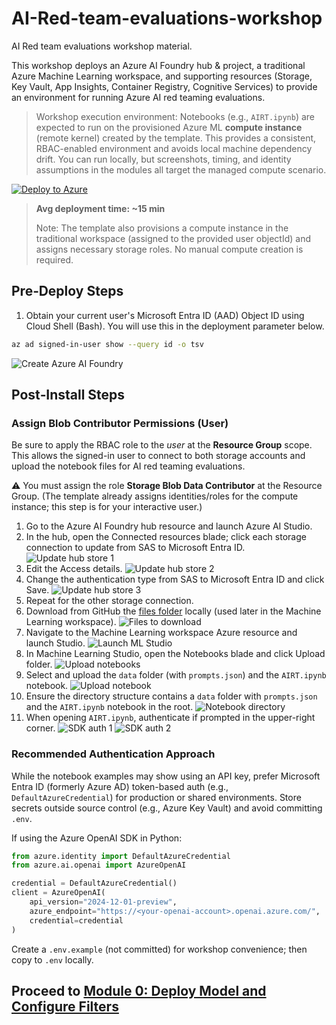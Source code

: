 # AI-Red-team-evaluations-workshop

AI Red team evaluations workshop material.

This workshop deploys an Azure AI Foundry hub & project, a traditional Azure Machine Learning workspace, and supporting resources (Storage, Key Vault, App Insights, Container Registry, Cognitive Services) to provide an environment for running Azure AI red teaming evaluations.

> Workshop execution environment: Notebooks (e.g., `AIRT.ipynb`) are expected to run on the provisioned Azure ML **compute instance** (remote kernel) created by the template. This provides a consistent, RBAC-enabled environment and avoids local machine dependency drift. You can run locally, but screenshots, timing, and identity assumptions in the modules all target the managed compute scenario.

[![Deploy to Azure](https://aka.ms/deploytoazurebutton)](https://portal.azure.com/#create/Microsoft.Template/uri/https%3A%2F%2Fraw.githubusercontent.com%2Fswiftsolves-msft%2FAI-Red-team-evaluations-workshop%2Fmain%2Fazuredeploy.json)

> **Avg deployment time: ~15 min**
>
> Note: The template also provisions a compute instance in the traditional workspace (assigned to the provided user objectId) and assigns necessary storage roles. No manual compute creation is required.

## Pre‑Deploy Steps

1. Obtain your current user's Microsoft Entra ID (AAD) Object ID using Cloud Shell (Bash). You will use this in the deployment parameter below.

```bash
az ad signed-in-user show --query id -o tsv
```
  
![Create Azure AI Foundry](./images/deploytemplatedirections.png)

## Post‑Install Steps

### Assign Blob Contributor Permissions (User)

Be sure to apply the RBAC role to the *user* at the **Resource Group** scope. This allows the signed-in user to connect to both storage accounts and upload the notebook files for AI red teaming evaluations.

⚠️ You must assign the role **Storage Blob Data Contributor** at the Resource Group. (The template already assigns identities/roles for the compute instance; this step is for your interactive user.)

1. Go to the Azure AI Foundry hub resource and launch Azure AI Studio.
2. In the hub, open the Connected resources blade; click each storage connection to update from SAS to Microsoft Entra ID. ![Update hub store 1](./images/updateaihubstore1.png)
3. Edit the Access details. ![Update hub store 2](./images/updateaihubstore2.png)
4. Change the authentication type from SAS to Microsoft Entra ID and click Save. ![Update hub store 3](./images/updateaihubstore3.png)
5. Repeat for the other storage connection.
6. Download from GitHub the [files folder](https://github.com/swiftsolves-msft/AI-Red-team-evaluations-workshop/tree/main/workshop/files) locally (used later in the Machine Learning workspace). ![Files to download](./images/filestodownload.png)
7. Navigate to the Machine Learning workspace Azure resource and launch Studio. ![Launch ML Studio](./images/mlworkportal.png)
8. In Machine Learning Studio, open the Notebooks blade and click Upload folder. ![Upload notebooks](./images/mlnotebook.png)
9. Select and upload the `data` folder (with `prompts.json`) and the `AIRT.ipynb` notebook. ![Upload notebook](./images/mlnotebook2.png)
10. Ensure the directory structure contains a `data` folder with `prompts.json` and the `AIRT.ipynb` notebook in the root. ![Notebook directory](./images/mlnotebook3.png)
11. When opening `AIRT.ipynb`, authenticate if prompted in the upper-right corner. ![SDK auth 1](./images/authsdk.png) ![SDK auth 2](./images/authsdk2.png)

### Recommended Authentication Approach

While the notebook examples may show using an API key, prefer Microsoft Entra ID (formerly Azure AD) token-based auth (e.g., `DefaultAzureCredential`) for production or shared environments. Store secrets outside source control (e.g., Azure Key Vault) and avoid committing `.env`.

If using the Azure OpenAI SDK in Python:

```python
from azure.identity import DefaultAzureCredential
from azure.ai.openai import AzureOpenAI

credential = DefaultAzureCredential()
client = AzureOpenAI(
    api_version="2024-12-01-preview",
    azure_endpoint="https://<your-openai-account>.openai.azure.com/",
    credential=credential
)
```

Create a `.env.example` (not committed) for workshop convenience; then copy to `.env` locally.

## Proceed to [Module 0: Deploy Model and Configure Filters](./workshop/Module%200%20-%20Deploy%20Model%20and%20Configure%20Filters.md)
